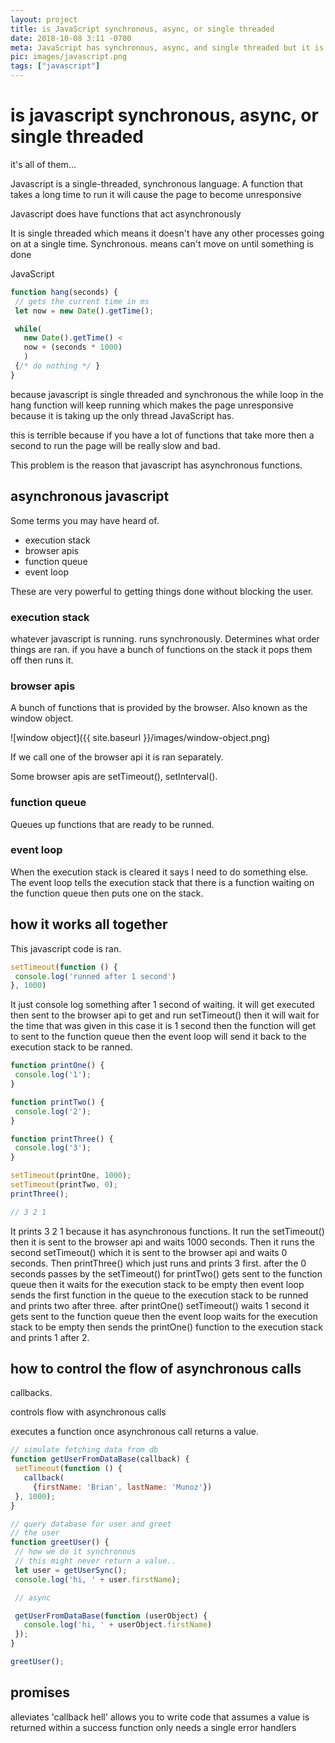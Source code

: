 ```yaml
---
layout: project
title: is JavaScript synchronous, async, or single threaded
date: 2018-10-08 3:11 -0700
meta: JavaScript has synchronous, async, and single threaded but it is a singled threaded synchronous language with capability to do asynchronous calls.
pic: images/javascript.png
tags: ["javascript"]
---
```


# is javascript synchronous, async, or single threaded

it's all of them...

Javascript is a single-threaded, synchronous language. A function that takes a long time to run it will cause the page to become unresponsive

Javascript does have functions that act asynchronously

It is single threaded which means it doesn't have any other processes going on at a single time. Synchronous. means can't move on until something is done

<p class="highlight__file-desc">
 JavaScript
</p>

```javascript
function hang(seconds) {
 // gets the current time in ms
 let now = new Date().getTime();

 while(
   new Date().getTime() <
   now + (seconds * 1000)
   )
 {/* do nothing */ }
}
```

because javascript is single threaded and synchronous the while loop in the hang function will keep running which makes the page unresponsive because it is taking up the only thread JavaScript has.

this is terrible because if you have a lot of functions that take more then a second to run the page will be really slow and bad.

This problem is the reason that javascript has asynchronous functions.

## asynchronous javascript

Some terms you may have heard of.

* execution stack
* browser apis
* function queue
* event loop

These are very powerful to getting things done without blocking the user.

### execution stack

whatever javascript is running. runs synchronously. Determines what order things are ran. if you have a bunch of functions on the stack it pops them off then runs it.

### browser apis

A bunch of functions that is provided by the browser. Also known as the window object.

![window object]({{ site.baseurl }}/images/window-object.png)

If we call one of the browser api it is ran separately.

Some browser apis are <span class="highlight__code">setTimeout()</span>, <span class="highlight__code">setInterval()</span>.

### function queue

Queues up functions that are ready to be runned.

### event loop

When the execution stack is cleared it says I need to do something else. The event loop tells the execution stack that there is a function waiting on the function queue then puts one on the stack.

## how it works all together

This javascript code is ran.

```javascript
setTimeout(function () {
 console.log('runned after 1 second')
}, 1000)
```

It just console log something after 1 second of waiting. it will get executed then sent to the browser api to get and run <span class="highlight__code">setTimeout()</span> then it will wait for the time that was given in this case it is 1 second then the function will get to sent to the function queue then the event loop will send it back to the execution stack to be ranned.


```javascript
function printOne() {
 console.log('1');
}

function printTwo() {
 console.log('2');
}

function printThree() {
 console.log('3');
}

setTimeout(printOne, 1000);
setTimeout(printTwo, 0);
printThree();

// 3 2 1
```

It prints 3 2 1 because it has asynchronous functions. It run the <span class="highlight__code">setTimeout()</span> then it is sent to the browser api and waits 1000 seconds. Then it runs the second <span class="highlight__code">setTimeout()</span> which it is sent to the browser api and waits 0 seconds. Then <span class="highlight__code">printThree()</span> which just runs and prints 3 first. after the 0 seconds passes by the <span class="highlight__code">setTimeout()</span> for <span class="highlight__code">printTwo()</span> gets sent to the function queue then it waits for the execution stack to be empty then event loop sends the first function in the queue to the execution stack to be runned and prints two after three. after <span class="highlight__code">printOne()</span> <span class="highlight__code">setTimeout()</span> waits 1 second it gets sent to the function queue then the event loop waits for the execution stack to be empty then sends the <span class="highlight__code">printOne()</span> function to the execution stack and prints 1 after 2.




## how to control the flow of asynchronous calls

callbacks.

controls flow with asynchronous calls

executes a function once asynchronous call returns a value.

```javascript
// simulate fetching data from db
function getUserFromDataBase(callback) {
 setTimeout(function () {
   callback(
     {firstName: 'Brian', lastName: 'Munoz'})
 }, 1000);
}

// query database for user and greet
// the user
function greetUser() {
 // how we do it synchronous
 // this might never return a value..
 let user = getUserSync();
 console.log('hi, ' + user.firstName);

 // async

 getUserFromDataBase(function (userObject) {
   console.log('hi, ' + userObject.firstName)
 });
}

greetUser();

```

## promises

alleviates 'callback hell'
allows you to write code that assumes a value is returned within a success function
only needs a single error handlers